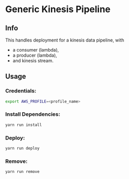 # Generic Kinesis Pipeline

## Info 

This handles deployment for a kinesis data pipeline, with 
- a consumer (lambda), 
- a producer (lambda), 
- and kinesis stream.


## Usage 

### Credentials:
```bash
export AWS_PROFILE=<profile_name>
```

### Install Dependencies:

```bash
yarn run install
```

### Deploy:

```bash
yarn run deploy
```

### Remove:

```bash
yarn run remove
```
